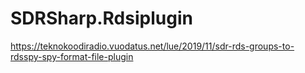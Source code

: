 # SDRSharp.Rdsiplugin
https://teknokoodiradio.vuodatus.net/lue/2019/11/sdr-rds-groups-to-rdsspy-spy-format-file-plugin
